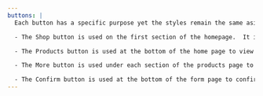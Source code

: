```yaml
---
buttons: |
  Each button has a specific purpose yet the styles remain the same aside from their color the color of each matches the page color it appears on.

  - The Shop button is used on the first section of the homepage.  It is transparent with black text and font so it stands out against the light blue background.

  - The Products button is used at the bottom of the home page to view more products.  The color matches the homepage to create consistency.

  - The More button is used under each section of the products page to view more products in each category.  The color matches the products page to create consistency.

  - The Confirm button is used at the bottom of the form page to confirm order.  The color matches the form to create consistency.
---
```

